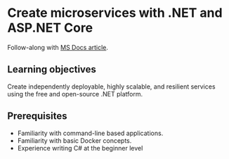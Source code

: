 # Create microservices with .NET and ASP.NET Core

Follow-along with [MS Docs article](https://docs.microsoft.com/en-us/learn/paths/create-microservices-with-dotnet/).

## Learning objectives

Create independently deployable, highly scalable, and resilient services using the free and open-source .NET platform.

## Prerequisites

- Familiarity with command-line based applications.
- Familiarity with basic Docker concepts.
- Experience writing C# at the beginner level
